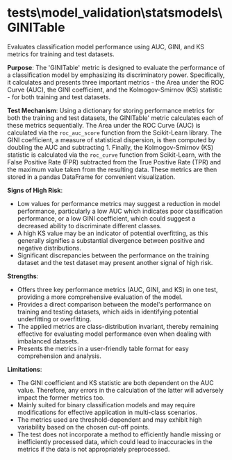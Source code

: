 # tests\model_validation\statsmodels\GINITable

Evaluates classification model performance using AUC, GINI, and KS metrics for training and test datasets.

**Purpose**: The 'GINITable' metric is designed to evaluate the performance of a classification model by
emphasizing its discriminatory power. Specifically, it calculates and presents three important metrics - the Area
under the ROC Curve (AUC), the GINI coefficient, and the Kolmogov-Smirnov (KS) statistic - for both training and
test datasets.

**Test Mechanism**: Using a dictionary for storing performance metrics for both the training and test datasets, the
GINITable' metric calculates each of these metrics sequentially. The Area under the ROC Curve (AUC) is calculated
via the `roc_auc_score` function from the Scikit-Learn library. The GINI coefficient, a measure of statistical
dispersion, is then computed by doubling the AUC and subtracting 1. Finally, the Kolmogov-Smirnov (KS) statistic is
calculated via the `roc_curve` function from Scikit-Learn, with the False Positive Rate (FPR) subtracted from the
True Positive Rate (TPR) and the maximum value taken from the resulting data. These metrics are then stored in a
pandas DataFrame for convenient visualization.

**Signs of High Risk**:
- Low values for performance metrics may suggest a reduction in model performance, particularly a low AUC which
indicates poor classification performance, or a low GINI coefficient, which could suggest a decreased ability to
discriminate different classes.
- A high KS value may be an indicator of potential overfitting, as this generally signifies a substantial
divergence between positive and negative distributions.
- Significant discrepancies between the performance on the training dataset and the test dataset may present
another signal of high risk.

**Strengths**:
- Offers three key performance metrics (AUC, GINI, and KS) in one test, providing a more comprehensive evaluation
of the model.
- Provides a direct comparison between the model's performance on training and testing datasets, which aids in
identifying potential underfitting or overfitting.
- The applied metrics are class-distribution invariant, thereby remaining effective for evaluating model
performance even when dealing with imbalanced datasets.
- Presents the metrics in a user-friendly table format for easy comprehension and analysis.

**Limitations**:
- The GINI coefficient and KS statistic are both dependent on the AUC value. Therefore, any errors in the
calculation of the latter will adversely impact the former metrics too.
- Mainly suited for binary classification models and may require modifications for effective application in
multi-class scenarios.
- The metrics used are threshold-dependent and may exhibit high variability based on the chosen cut-off points.
- The test does not incorporate a method to efficiently handle missing or inefficiently processed data, which could
lead to inaccuracies in the metrics if the data is not appropriately preprocessed.